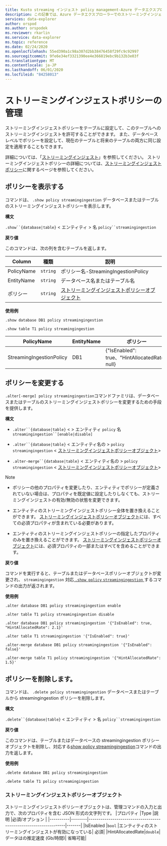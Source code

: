 ```yaml
---
title: Kusto streaming インジェスト policy management-Azure データエクスプローラー
description: この記事では、Azure データエクスプローラーでのストリーミングインジェストポリシーの管理について説明します。
services: data-explorer
author: orspod
ms.author: orspodek
ms.reviewer: rkarlin
ms.service: data-explorer
ms.topic: reference
ms.date: 02/24/2020
ms.openlocfilehash: 55ed390a1c98a307d2bb38476458f29fc9c92997
ms.sourcegitcommit: 9fe6e34ef3321390ee4e366819ebc9b132b3e03f
ms.translationtype: MT
ms.contentlocale: ja-JP
ms.lasthandoff: 06/01/2020
ms.locfileid: "84258013"
---
```

# <a name="streaming-ingestion-policy-management"></a>ストリーミングインジェストポリシーの管理

ストリーミングインジェストポリシーをテーブルに設定して、このテーブルへのストリーミングインジェストを許可することができます。 また、データベースレベルでポリシーを設定して、現在のテーブルと将来のテーブルの両方に同じ設定を適用することもできます。

詳細については、「[ストリーミングインジェスト](../../ingest-data-streaming.md)」を参照してください。 ストリーミングインジェストポリシーの詳細については、[ストリーミングインジェストポリシー](streamingingestionpolicy.md)に関するページを参照してください。

## <a name="display-the-policy"></a>ポリシーを表示する

コマンドは、 `.show policy streamingingestion` データベースまたはテーブルのストリーミングインジェストポリシーを表示します。
 
**構文**

`.show``{database|table}` &lt; エンティティ &gt; 名 `policy``streamingingestion`

**戻り値**

このコマンドは、次の列を含むテーブルを返します。

|Column    |種類    |説明
|---|---|---
|PolicyName|`string`|ポリシー名-StreamingIngestionPolicy
|EntityName|`string`|データベース名またはテーブル名
|ポリシー    |`string`|[ストリーミングインジェストポリシーオブジェクト](#streaming-ingestion-policy-object)

**使用例**

```kusto
.show database DB1 policy streamingingestion

.show table T1 policy streamingingestion
```

|PolicyName|EntityName|ポリシー|ChildEntities|EntityType|
|---|---|---|---|---|
|StreamingIngestionPolicy|DB1|{"IsEnabled": true、"HintAllocatedRate": null}

## <a name="change-the-policy"></a>ポリシーを変更する

`.alter[-merge] policy streamingingestion`コマンドファミリは、データベースまたはテーブルのストリーミングインジェストポリシーを変更するための手段を提供します。

**構文**

* `.alter``{database|table}` &lt; &gt; エンティティ `policy` 名 `streamingingestion``[enable|disable]`

* `.alter``{database|table}` &lt; エンティティ名の &gt; `policy` `streamingingestion` &lt; [ストリーミングインジェストポリシーオブジェクト](#streaming-ingestion-policy-object)&gt;

* `.alter-merge``{database|table}` &lt; エンティティ名の &gt; `policy` `streamingingestion` &lt; [ストリーミングインジェストポリシーオブジェクト](#streaming-ingestion-policy-object)&gt;

> [!Note]
>
> * ポリシーの他のプロパティを変更したり、エンティティでポリシーが定義されていない場合は、プロパティを既定値に設定したりしなくても、ストリーミングインジェストの有効/無効の状態を変更できます。
>
> * エンティティのストリーミングインジェストポリシー全体を置き換えることができます。 [ストリーミングインジェストポリシーオブジェクト](#streaming-ingestion-policy-object)には、すべての必須プロパティが含まれている必要があります。
>
> * エンティティのストリーミングインジェストポリシーの指定したプロパティのみを置き換えることができます。 [ストリーミングインジェストポリシーオブジェクト](#streaming-ingestion-policy-object)には、必須プロパティの一部またはすべてを含めることができます。

**戻り値**

コマンドを実行すると、テーブルまたはデータベースポリシーオブジェクトが変更され、 `streamingingestion` 対応[ `.show policy` `streamingingestion` ](#display-the-policy)するコマンドの出力が返されます。

**使用例**

```kusto
.alter database DB1 policy streamingingestion enable

.alter table T1 policy streamingingestion disable

.alter database DB1 policy streamingingestion '{"IsEnabled": true, "HintAllocatedRate": 2.1}'

.alter table T1 streamingingestion '{"IsEnabled": true}'

.alter-merge database DB1 policy streamingingestion '{"IsEnabled": false}'

.alter-merge table T1 policy streamingingestion '{"HintAllocatedRate": 1.5}'
```

## <a name="delete-the-policy"></a>ポリシーを削除します。

コマンドは、 `.delete policy streamingingestion` データベースまたはテーブルから streamingingestion ポリシーを削除します。

**構文**

`.delete``{database|table}` &lt; エンティティ &gt; 名 `policy``streamingingestion`

**戻り値**

このコマンドは、テーブルまたはデータベースの streamingingestion ポリシーオブジェクトを削除し、対応する[show policy streamingingestion](#display-the-policy)コマンドの出力を返します。

**使用例**

```kusto
.delete database DB1 policy streamingingestion

.delete table T1 policy streamingingestion
```

### <a name="streaming-ingestion-policy-object"></a>ストリーミングインジェストポリシーオブジェクト

ストリーミングインジェストポリシーオブジェクトは、管理コマンドの入力と出力で、次のプロパティを含む JSON 形式の文字列です。
|プロパティ  |Type    |説明                                                       |必須/オプション |
|----------|--------|------------------------------------------------------------------|-------|
|IsEnabled |`bool`  |エンティティのストリーミングインジェストが有効になっている| 必須|
|HintAllocatedRate|`double`|データはの推定速度 (Gb/時間)| 省略可能|
